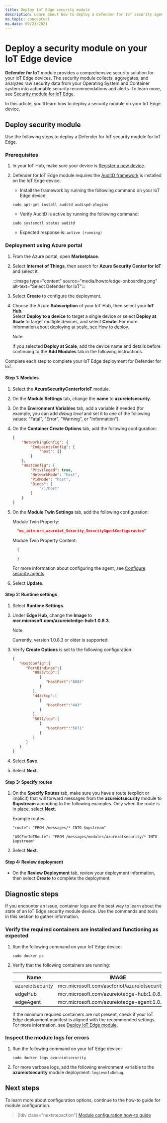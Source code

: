 ```yaml
---
title: Deploy IoT Edge security module
description: Learn about how to deploy a Defender for IoT security agent on IoT Edge.
ms.topic: conceptual
ms.date: 09/23/2021
---
```


# Deploy a security module on your IoT Edge device

**Defender for IoT** module provides a comprehensive security solution for your IoT Edge devices.
The security module collects, aggregates, and analyzes raw security data from your Operating System and Container system into actionable security recommendations and alerts.
To learn more, see [Security module for IoT Edge](security-edge-architecture.md).

In this article, you'll learn how to deploy a security module on your IoT Edge device.

## Deploy security module

Use the following steps to deploy a Defender for IoT security module for IoT Edge.

### Prerequisites

1. In your IoT Hub, make sure your device is [Register a new device](../../iot-edge/how-to-register-device.md#register-a-new-device).

1. Defender for IoT Edge module requires the [AuditD framework](https://linux.die.net/man/8/auditd) is installed on the IoT Edge device.

    - Install the framework by running the following command on your IoT Edge device:

    `sudo apt-get install auditd audispd-plugins`

    - Verify AuditD is active by running the following command:

    `sudo systemctl status auditd`<br>
    - Expected response is: `active (running)`

### Deployment using Azure portal

1. From the Azure portal, open **Marketplace**.

1. Select **Internet of Things**, then search for **Azure Security Center for IoT** and select it.

   :::image type="content" source="media/howto/edge-onboarding.png" alt-text="Select Defender for IoT":::

1. Select **Create** to configure the deployment.

1. Choose the Azure **Subscription** of your IoT Hub, then select your **IoT Hub**.<br>Select **Deploy to a device** to target a single device or select **Deploy at Scale** to target multiple devices, and select **Create**. For more information about deploying at scale, see [How to deploy](../../iot-edge/how-to-deploy-at-scale.md).

    >[!Note]
    >If you selected **Deploy at Scale**, add the device name and details before continuing to the **Add Modules** tab in the following instructions.

Complete each step to complete your IoT Edge deployment for Defender for IoT.

#### Step 1: Modules

1. Select the **AzureSecurityCenterforIoT** module.

1. On the **Module Settings** tab, change the **name** to **azureiotsecurity**.

1. On the **Environment Variables** tab, add a variable if needed (for example, you can add *debug level* and set it to one of the following values: "Fatal", "Error", "Warning", or "Information").

1. On the **Container Create Options** tab, add the following configuration:

    ``` json
    {
        "NetworkingConfig": {
            "EndpointsConfig": {
                "host": {}
            }
        },
        "HostConfig": {
            "Privileged": true,
            "NetworkMode": "host",
            "PidMode": "host",
            "Binds": [
                "/:/host"
            ]
        }
    }
    ```

1. On the **Module Twin Settings** tab, add the following configuration:

   Module Twin Property:

   ``` json
     "ms_iotn:urn_azureiot_Security_SecurityAgentConfiguration"
   ```

   Module Twin Property Content:

   ```json
     {

     }
   ```

   For more information about configuring the agent, see [Configure security agents](./how-to-agent-configuration.md).

1. Select **Update**.

#### Step 2: Runtime settings

1. Select **Runtime Settings**.
2. Under **Edge Hub**, change the **Image** to **mcr.microsoft.com/azureiotedge-hub:1.0.8.3**.

    >[!Note]
    > Currently, version 1.0.8.3 or older is supported.

3. Verify **Create Options** is set to the following configuration:

    ``` json
    {
       "HostConfig":{
          "PortBindings":{
             "8883/tcp":[
                {
                   "HostPort":"8883"
                }
             ],
             "443/tcp":[
                {
                   "HostPort":"443"
                }
             ],
             "5671/tcp":[
                {
                   "HostPort":"5671"
                }
             ]
          }
       }
    }
    ```

4. Select **Save**.

5. Select **Next**.

#### Step 3: Specify routes

1. On the **Specify Routes** tab, make sure you have a route (explicit or implicit) that will forward messages from the **azureiotsecurity** module to **$upstream** according to the following examples. Only when the route is in place, select **Next**.

   Example routes:

    ```Default implicit route
    "route": "FROM /messages/* INTO $upstream"
    ```

    ```Explicit route
    "ASCForIoTRoute": "FROM /messages/modules/azureiotsecurity/* INTO $upstream"
    ```

1. Select **Next**.

#### Step 4: Review deployment

- On the **Review Deployment** tab, review your deployment information, then select **Create** to complete the deployment.

## Diagnostic steps

If you encounter an issue, container logs are the best way to learn about the state of an IoT Edge security module device. Use the commands and tools in this section to gather information.

### Verify the required containers are installed and functioning as expected

1. Run the following command on your IoT Edge device:

    `sudo docker ps`

1. Verify that the following containers are running:

   | Name | IMAGE |
   | --- | --- |
   | azureiotsecurity | mcr.microsoft.com/ascforiot/azureiotsecurity:1.0.2 |
   | edgeHub | mcr.microsoft.com/azureiotedge-hub:1.0.8.3 |
   | edgeAgent | mcr.microsoft.com/azureiotedge-agent:1.0.1 |

   If the minimum required containers are not present, check if your IoT Edge deployment manifest is aligned with the recommended settings. For more information, see [Deploy IoT Edge module](#deployment-using-azure-portal).

### Inspect the module logs for errors

1. Run the following command on your IoT Edge device:

   `sudo docker logs azureiotsecurity`

1. For more verbose logs, add the following environment variable to the **azureiotsecurity** module deployment: `logLevel=Debug`.

## Next steps

To learn more about configuration options, continue to the how-to guide for module configuration.
> [!div class="nextstepaction"]
> [Module configuration how-to guide](./how-to-agent-configuration.md)
